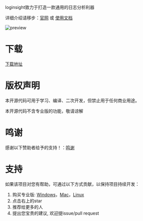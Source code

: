 loginsight致力于打造一款通用的日志分析利器

详细介绍请移步：[官网](http://www.loginsight.top) 或 [使用文档](http://www.loginsight.top/manual/)

![preview](https://z3.ax1x.com/2021/05/24/gxZ9s0.png)

# 下载

[下载地址](https://mianbaoduo.com/o/bread/YZmYkpts)

# 版权声明

本开源代码可用于学习、编译、二次开发，但禁止用于任何商业用途。

本开源代码不含专业版的功能，敬请谅解

# 鸣谢

感谢以下赞助者给予的支持！：[鸣谢](https://github.com/compilelife/loginsight/wiki)

# 支持

如果该项目对您有帮助，可通过以下方式贡献，以保持项目持续开发：

1. 购买专业版: [Windows](https://mianbaoduo.com/o/bread/YZibl55q)，[Mac](https://mianbaoduo.com/o/bread/YZibmZpx)，[Linux](https://mianbaoduo.com/o/bread/YZibmZtp)
2. 点击右上的star
3. 推荐给更多的人
4. 提出您宝贵的建议, 欢迎提issue/pull request